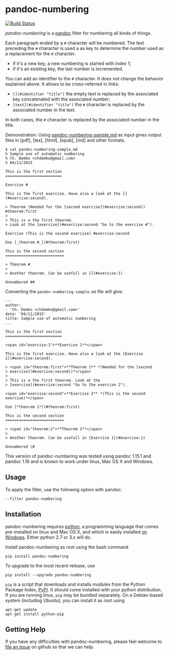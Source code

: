 # pandoc-numbering
[![Build Status](https://secure.travis-ci.org/chdemko/pandoc-numbering.png)](http://travis-ci.org/chdemko/pandoc-numbering)

*pandoc-numbering* is a [pandoc] filter for numbering all kinds of things.

Each paragraph ended by a `#` character will be numbered. The text preceding the `#` character is used a as key
to determine the number used as a replacement for the `#` character.

* if it's a new key, a new numbering is started with index 1;
* if it's an existing key, the last number is incremented.

You can add an identifier to the `#` character. It does not change the behavior explained above. It allows to be cross-referred
in links:

* `[](#identifier "title")` the empty text is replaced by the associated key concatenated with the associated number;
* `[text](#identifier "title")` the `#` character is replaced by the associated number in the text.

In both cases, the `#` character is replaced by the associated number in the title.

Demonstration: Using [pandoc-numbering-sample.md] as input gives output files in [pdf], [tex], [html], [epub], [md] and
other formats.

~~~
$ cat pandoc-numbering-sample.md
% Sample use of automatic numbering
% Ch. Demko <chdemko@gmail.com>
% 04/11/2015

This is the first section
=========================

Exercise #

This is the first exercise. Have also a look at the [](#exercise:second).

> Theorem (Needed for the [second exercise](#exercise:second)) #theorem:first
> 
> This is a the first theorem.
> Look at the [exercise](#exercise:second "Go to the exercise #").

Exercise (This is the second exercise) #exercise:second

Use [_theorem #_](#theorem:first)

This is the second section
==========================

> Theorem #
> 
> Another theorem. Can be usefull in [](#exercise:1)

Unnumbered ##
~~~

Converting the `pandoc-numbering-sample.md` file will give:

~~~
---
author:
- 'Ch. Demko <chdemko@gmail.com>'
date: '04/11/2015'
title: Sample use of automatic numbering
...

This is the first section
=========================

<span id="exercise:1">**Exercise 1**</span>

This is the first exercise. Have also a look at the [Exercise
2](#exercise:second).

> <span id="theorem:first">**Theorem 1** *(Needed for the [second
> exercise](#exercise:second))*</span>
>
> This is a the first theorem. Look at the
> [exercise](#exercise:second "Go to the exercise 2").

<span id="exercise:second">**Exercise 2** *(This is the second
exercise)*</span>

Use [*theorem 1*](#theorem:first)

This is the second section
==========================

> <span id="theorem:2">**Theorem 2**</span>
>
> Another theorem. Can be usefull in [Exercise 1](#exercise:1)

Unnumbered \#
~~~

This version of pandoc-numbering was tested using pandoc 1.15.1 and pandoc 1.16 and is known to work under linux, Mac OS X and Windows.

[pandoc]: http://pandoc.org/
[pandoc-numbering-sample.md]: https://raw.githubusercontent.com/chdemko/pandoc-numbering/master/pandoc-numbering-sample.md

Usage
-----

To apply the filter, use the following option with pandoc:

    --filter pandoc-numbering

Installation
------------

pandoc-numbering requires [python], a programming language that comes pre-installed on linux and Mac OS X, and which is easily installed [on Windows].  Either python 2.7 or 3.x will do.

Install pandoc-numbering as root using the bash command

    pip install pandoc-numbering 

To upgrade to the most recent release, use

    pip install --upgrade pandoc-numbering 

`pip` is a script that downloads and installs modules from the Python Package Index, [PyPI].  It should come installed with your python distribution.  If you are running linux, `pip` may be bundled separately. On a Debian-based system (including Ubuntu), you can install it as root using

    apt-get update
    apt-get install python-pip

[python]: https://www.python.org/
[on Windows]: https://www.python.org/downloads/windows/
[PyPI]: https://pypi.python.org/pypi


Getting Help
------------

If you have any difficulties with pandoc-numbering, please feel welcome to [file an issue] on github so that we can help.

[file an issue]: https://github.com/chdemko/pandoc-numbering/issues
